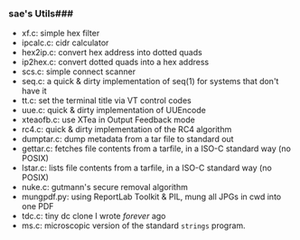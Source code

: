 ### sae&apos;s Utils###

- xf.c: simple hex filter
- ipcalc.c: cidr calculator
- hex2ip.c: convert hex address into dotted quads
- ip2hex.c: convert dotted quads into a hex address
- scs.c: simple connect scanner
- seq.c: a quick &amp; dirty implementation of seq(1) for systems that don&apos;t have it
- tt.c: set the terminal title via VT control codes
- uue.c: quick &amp; dirty implementation of UUEncode
- xteaofb.c: use XTea in Output Feedback mode
- rc4.c: quick & dirty implementation of the RC4 algorithm
- dumptar.c: dump metadata from a tar file to standard out
- gettar.c: fetches file contents from a tarfile, in a ISO-C standard way (no POSIX)
- lstar.c: lists file contents from a tarfile, in a ISO-C standard way (no POSIX)
- nuke.c: gutmann&apos;s secure removal algorithm
- mungpdf.py: using ReportLab Toolkit & PIL, mung all JPGs in cwd into one PDF
- tdc.c: tiny dc clone I wrote *forever* ago
- ms.c: microscopic version of the standard `strings` program.
